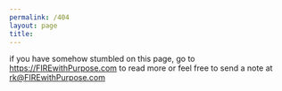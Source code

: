 ```yaml
---
permalink: /404
layout: page
title:  
---
```


if you have somehow stumbled on this page, go to https://FIREwithPurpose.com to read more or feel free to send a note at rk@FIREwithPurpose.com
